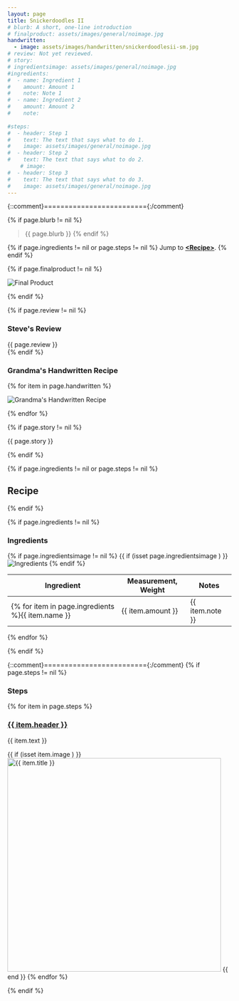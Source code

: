 ```yaml
---
layout: page
title: Snickerdoodles II
# blurb: A short, one-line introduction
# finalproduct: assets/images/general/noimage.jpg
handwritten: 
  - image: assets/images/handwritten/snickerdoodlesii-sm.jpg
# review: Not yet reviewed.
# story: 
# ingredientsimage: assets/images/general/noimage.jpg
#ingredients:
#  - name: Ingredient 1
#    amount: Amount 1
#    note: Note 1
#  - name: Ingredient 2
#    amount: Amount 2
#    note: 
    
#steps:
#  - header: Step 1
#    text: The text that says what to do 1.
#    image: assets/images/general/noimage.jpg
#  - header: Step 2
#    text: The text that says what to do 2.
    # image: 
#  - header: Step 3
#    text: The text that says what to do 3.
#    image: assets/images/general/noimage.jpg
---
```


{::comment}========================={:/comment}

{% if page.blurb != nil %}
> {{ page.blurb }}
{% endif %}

{% if page.ingredients != nil or page.steps != nil %}
Jump to **[\<Recipe\>](#recipe)**.
{% endif %}

<!--- ~~~~~~~~~~~~~~~~~~~~~~~~~~~~~~~~~~~~ --->

<!--- 
page.finalproduct is {% if page.finalproduct == blank %}blank{% else %}"{{ page.finalproduct }}"{% endif %}

page.finalproduct is {% if page.finalproduct == "" %}empty string{% else %}"{{ page.finalproduct }}"{% endif %}

page.finalproduct is {% if page.finalproduct == nil %}nil{% else %}"{{ page.finalproduct }}"{% endif %}
--->

<!--- {{ if (isset page.finalproduct ) }}  --->
{% if page.finalproduct != nil %}

<img alt="Final Product" src="https://illinifanboy.github.io/{{ page.finalproduct }}">

{% endif %}

<!--- ~~~~~~~~~~~~~~~~~~~~~~~~~~~~~~~~~~~~ --->

{% if page.review != nil %}
### Steve's Review  
{{ page.review }}    
{% endif %}

<!--- ~~~~~~~~~~~~~~~~~~~~~~~~~~~~~~~~~~~~ --->

### Grandma's Handwritten Recipe

{% for item in page.handwritten %}

<img alt="Grandma's Handwritten Recipe" src="https://illinifanboy.github.io/{{ item.image }}">

{% endfor %}

{% if page.story != nil %}

{{ page.story }}

{% endif %}

<!--- ~~~~~~~~~~~~~~~~~~~~~~~~~~~~~~~~~~~~ --->

{% if page.ingredients != nil or page.steps != nil %}
## Recipe
{% endif %}

{% if page.ingredients != nil %}
### Ingredients

{% if page.ingredientsimage != nil %}
{{ if (isset page.ingredientsimage ) }}
<img alt="Ingredients" src="https://illinifanboy.github.io/{{ page.ingredientsimage }}">
{% endif %}

Ingredient | Measurement, Weight | Notes
---|---|----
{% for item in page.ingredients %}{{ item.name }} | {{ item.amount }} | {{ item.note }}
{% endfor %}

{% endif %}

{::comment}========================={:/comment}
{% if page.steps != nil %}
### Steps

{% for item in page.steps %}

### <ins>{{ item.header }}</ins> 

{{ item.text }}

{{ if (isset item.image ) }}
<img width="480" alt="{{ item.title }}" src="https://illinifanboy.github.io/{{ item.image }}">
{{ end }}
{% endfor %}

{% endif %}

